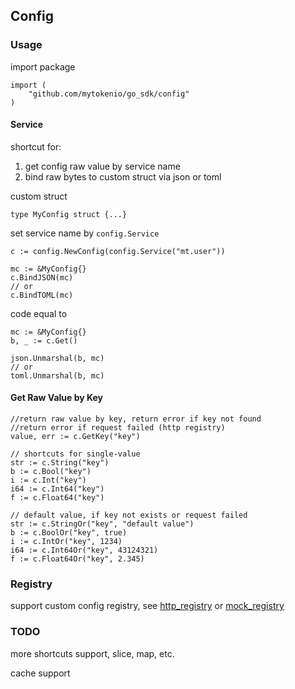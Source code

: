## Config

### Usage

import package

```
import (
    "github.com/mytokenio/go_sdk/config"
)

```

#### Service

shortcut for:
1. get config raw value by service name
2. bind raw bytes to custom struct via json or toml

custom struct 

```
type MyConfig struct {...}
```


set service name by `config.Service`
```
c := config.NewConfig(config.Service("mt.user"))
```

```
mc := &MyConfig{}
c.BindJSON(mc)
// or
c.BindTOML(mc)
```

code equal to
```
mc := &MyConfig{}
b, _ := c.Get()

json.Unmarshal(b, mc)
// or
toml.Unmarshal(b, mc)
```


#### Get Raw Value by Key

```
//return raw value by key, return error if key not found
//return error if request failed (http registry)
value, err := c.GetKey("key")

// shortcuts for single-value 
str := c.String("key")
b := c.Bool("key")
i := c.Int("key")
i64 := c.Int64("key")
f := c.Float64("key")

// default value, if key not exists or request failed
str := c.StringOr("key", "default value")
b := c.BoolOr("key", true)
i := c.IntOr("key", 1234)
i64 := c.Int64Or("key", 43124321)
f := c.Float64Or("key", 2.345)

```

### Registry

support custom config registry, see [http_registry](https://github.com/mytokenio/go_sdk/blob/master/config/registry/http_registry.go) or [mock_registry](https://github.com/mytokenio/go_sdk/blob/master/config/registry/mock_registry.go)

### TODO

more shortcuts support, slice, map, etc.

cache support

